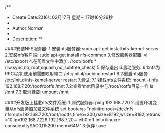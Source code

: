 /**
* Create Date:2016年02月17日 星期三 17时16分29秒
* 
* Author:Norman
* 
* Description: 
*/

####安装NFS服务器:
    1.安装nfs服务器:
        sudo apt-get install nfs-kernel-server
    2.安装nfs客户端:
        sudo apt-get install nfs-common
    3.修改服务器配置:
        vi /etc/export
    4.在配置文件中添加:
        /root/rootfs *(rw,sync,no_root_squash,no_subtree_check)
    5.保存退出
    6.启动服务:
        6.1:nfs为RPC程序,使用前需要映射端口
            /etc/init.d/rpcbind restart 
        6.2:重启nfs服务
            /etc/init.d/nfs-kernel-server restart
    7.测试:
        7.1:挂载nfs文件系统:
            mount -t nfs 192.168.7.20:/root/rootfs /mnt
        7.2:查看/mnt目录中与/root/rootfs目录一样
            ls /mnt
        7.3:取消挂载:
        umount /mnt

####开发版上挂载nfs文件系统:
    1.测试服务器:
        ping 192.168.7.20
    2.设置环境变量从nfs服务器加载文件系统
        set bootargs "noinitrd root=/dev/nfs nfsroot=192.168.7.20:/root/rootfs,timeo=300,rsize=8192,wsize=8192,retrans=10 ip=192.168.7.226:192.168.7.20::::eth0:off init=/linuxrc console=ttySAC0,115200 mem=64M"
    3.保存
        save
